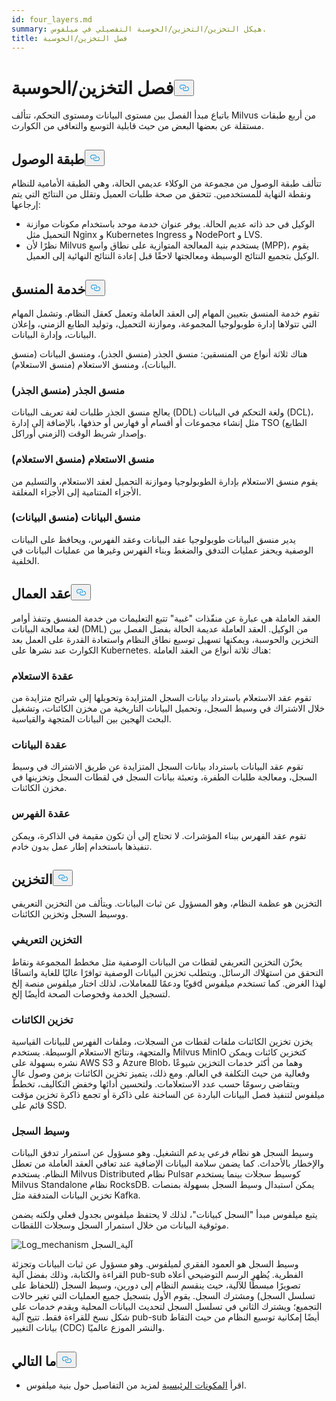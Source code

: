 ```yaml
---
id: four_layers.md
summary: هيكل التخزين/التخزين/الحوسبة التفصيلي في ميلفوس.
title: فصل التخزين/الحوسبة
---
```

<h1 id="StorageComputing-Disaggregation" class="common-anchor-header">فصل التخزين/الحوسبة<button data-href="#StorageComputing-Disaggregation" class="anchor-icon" translate="no">
      <svg translate="no"
        aria-hidden="true"
        focusable="false"
        height="20"
        version="1.1"
        viewBox="0 0 16 16"
        width="16"
      >
        <path
          fill="#0092E4"
          fill-rule="evenodd"
          d="M4 9h1v1H4c-1.5 0-3-1.69-3-3.5S2.55 3 4 3h4c1.45 0 3 1.69 3 3.5 0 1.41-.91 2.72-2 3.25V8.59c.58-.45 1-1.27 1-2.09C10 5.22 8.98 4 8 4H4c-.98 0-2 1.22-2 2.5S3 9 4 9zm9-3h-1v1h1c1 0 2 1.22 2 2.5S13.98 12 13 12H9c-.98 0-2-1.22-2-2.5 0-.83.42-1.64 1-2.09V6.25c-1.09.53-2 1.84-2 3.25C6 11.31 7.55 13 9 13h4c1.45 0 3-1.69 3-3.5S14.5 6 13 6z"
        ></path>
      </svg>
    </button></h1><p>باتباع مبدأ الفصل بين مستوى البيانات ومستوى التحكم، تتألف Milvus من أربع طبقات مستقلة عن بعضها البعض من حيث قابلية التوسع والتعافي من الكوارث.</p>
<h2 id="Access-layer" class="common-anchor-header">طبقة الوصول<button data-href="#Access-layer" class="anchor-icon" translate="no">
      <svg translate="no"
        aria-hidden="true"
        focusable="false"
        height="20"
        version="1.1"
        viewBox="0 0 16 16"
        width="16"
      >
        <path
          fill="#0092E4"
          fill-rule="evenodd"
          d="M4 9h1v1H4c-1.5 0-3-1.69-3-3.5S2.55 3 4 3h4c1.45 0 3 1.69 3 3.5 0 1.41-.91 2.72-2 3.25V8.59c.58-.45 1-1.27 1-2.09C10 5.22 8.98 4 8 4H4c-.98 0-2 1.22-2 2.5S3 9 4 9zm9-3h-1v1h1c1 0 2 1.22 2 2.5S13.98 12 13 12H9c-.98 0-2-1.22-2-2.5 0-.83.42-1.64 1-2.09V6.25c-1.09.53-2 1.84-2 3.25C6 11.31 7.55 13 9 13h4c1.45 0 3-1.69 3-3.5S14.5 6 13 6z"
        ></path>
      </svg>
    </button></h2><p>تتألف طبقة الوصول من مجموعة من الوكلاء عديمي الحالة، وهي الطبقة الأمامية للنظام ونقطة النهاية للمستخدمين. تتحقق من صحة طلبات العميل وتقلل من النتائج التي يتم إرجاعها:</p>
<ul>
<li>الوكيل في حد ذاته عديم الحالة. يوفر عنوان خدمة موحد باستخدام مكونات موازنة التحميل مثل Nginx و Kubernetes Ingress و NodePort و LVS.</li>
<li>نظرًا لأن Milvus يستخدم بنية المعالجة المتوازية على نطاق واسع (MPP)، يقوم الوكيل بتجميع النتائج الوسيطة ومعالجتها لاحقًا قبل إعادة النتائج النهائية إلى العميل.</li>
</ul>
<h2 id="Coordinator-service" class="common-anchor-header">خدمة المنسق<button data-href="#Coordinator-service" class="anchor-icon" translate="no">
      <svg translate="no"
        aria-hidden="true"
        focusable="false"
        height="20"
        version="1.1"
        viewBox="0 0 16 16"
        width="16"
      >
        <path
          fill="#0092E4"
          fill-rule="evenodd"
          d="M4 9h1v1H4c-1.5 0-3-1.69-3-3.5S2.55 3 4 3h4c1.45 0 3 1.69 3 3.5 0 1.41-.91 2.72-2 3.25V8.59c.58-.45 1-1.27 1-2.09C10 5.22 8.98 4 8 4H4c-.98 0-2 1.22-2 2.5S3 9 4 9zm9-3h-1v1h1c1 0 2 1.22 2 2.5S13.98 12 13 12H9c-.98 0-2-1.22-2-2.5 0-.83.42-1.64 1-2.09V6.25c-1.09.53-2 1.84-2 3.25C6 11.31 7.55 13 9 13h4c1.45 0 3-1.69 3-3.5S14.5 6 13 6z"
        ></path>
      </svg>
    </button></h2><p>تقوم خدمة المنسق بتعيين المهام إلى العقد العاملة وتعمل كعقل النظام. وتشمل المهام التي تتولاها إدارة طوبولوجيا المجموعة، وموازنة التحميل، وتوليد الطابع الزمني، وإعلان البيانات، وإدارة البيانات.</p>
<p>هناك ثلاثة أنواع من المنسقين: منسق الجذر (منسق الجذر)، ومنسق البيانات (منسق البيانات)، ومنسق الاستعلام (منسق الاستعلام).</p>
<h3 id="Root-coordinator-root-coord" class="common-anchor-header">منسق الجذر (منسق الجذر)</h3><p>يعالج منسق الجذر طلبات لغة تعريف البيانات (DDL) ولغة التحكم في البيانات (DCL)، مثل إنشاء مجموعات أو أقسام أو فهارس أو حذفها، بالإضافة إلى إدارة TSO (الطابع الزمني أوراكل) وإصدار شريط الوقت.</p>
<h3 id="Query-coordinator-query-coord" class="common-anchor-header">منسق الاستعلام (منسق الاستعلام)</h3><p>يقوم منسق الاستعلام بإدارة الطوبولوجيا وموازنة التحميل لعقد الاستعلام، والتسليم من الأجزاء المتنامية إلى الأجزاء المغلقة.</p>
<h3 id="Data-coordinator-data-coord" class="common-anchor-header">منسق البيانات (منسق البيانات)</h3><p>يدير منسق البيانات طوبولوجيا عقد البيانات وعقد الفهرس، ويحافظ على البيانات الوصفية ويحفز عمليات التدفق والضغط وبناء الفهرس وغيرها من عمليات البيانات في الخلفية.</p>
<h2 id="Worker-nodes" class="common-anchor-header">عقد العمال<button data-href="#Worker-nodes" class="anchor-icon" translate="no">
      <svg translate="no"
        aria-hidden="true"
        focusable="false"
        height="20"
        version="1.1"
        viewBox="0 0 16 16"
        width="16"
      >
        <path
          fill="#0092E4"
          fill-rule="evenodd"
          d="M4 9h1v1H4c-1.5 0-3-1.69-3-3.5S2.55 3 4 3h4c1.45 0 3 1.69 3 3.5 0 1.41-.91 2.72-2 3.25V8.59c.58-.45 1-1.27 1-2.09C10 5.22 8.98 4 8 4H4c-.98 0-2 1.22-2 2.5S3 9 4 9zm9-3h-1v1h1c1 0 2 1.22 2 2.5S13.98 12 13 12H9c-.98 0-2-1.22-2-2.5 0-.83.42-1.64 1-2.09V6.25c-1.09.53-2 1.84-2 3.25C6 11.31 7.55 13 9 13h4c1.45 0 3-1.69 3-3.5S14.5 6 13 6z"
        ></path>
      </svg>
    </button></h2><p>العقد العاملة هي عبارة عن منفّذات "غبية" تتبع التعليمات من خدمة المنسق وتنفذ أوامر لغة معالجة البيانات (DML) من الوكيل. العقد العاملة عديمة الحالة بفضل الفصل بين التخزين والحوسبة، ويمكنها تسهيل توسيع نطاق النظام واستعادة القدرة على العمل بعد الكوارث عند نشرها على Kubernetes. هناك ثلاثة أنواع من العقد العاملة:</p>
<h3 id="Query-node" class="common-anchor-header">عقدة الاستعلام</h3><p>تقوم عقد الاستعلام باسترداد بيانات السجل المتزايدة وتحويلها إلى شرائح متزايدة من خلال الاشتراك في وسيط السجل، وتحميل البيانات التاريخية من مخزن الكائنات، وتشغيل البحث الهجين بين البيانات المتجهة والقياسية.</p>
<h3 id="Data-node" class="common-anchor-header">عقدة البيانات</h3><p>تقوم عقد البيانات باسترداد بيانات السجل المتزايدة عن طريق الاشتراك في وسيط السجل، ومعالجة طلبات الطفرة، وتعبئة بيانات السجل في لقطات السجل وتخزينها في مخزن الكائنات.</p>
<h3 id="Index-node" class="common-anchor-header">عقدة الفهرس</h3><p>تقوم عقد الفهرس ببناء المؤشرات. لا تحتاج إلى أن تكون مقيمة في الذاكرة، ويمكن تنفيذها باستخدام إطار عمل بدون خادم.</p>
<h2 id="Storage" class="common-anchor-header">التخزين<button data-href="#Storage" class="anchor-icon" translate="no">
      <svg translate="no"
        aria-hidden="true"
        focusable="false"
        height="20"
        version="1.1"
        viewBox="0 0 16 16"
        width="16"
      >
        <path
          fill="#0092E4"
          fill-rule="evenodd"
          d="M4 9h1v1H4c-1.5 0-3-1.69-3-3.5S2.55 3 4 3h4c1.45 0 3 1.69 3 3.5 0 1.41-.91 2.72-2 3.25V8.59c.58-.45 1-1.27 1-2.09C10 5.22 8.98 4 8 4H4c-.98 0-2 1.22-2 2.5S3 9 4 9zm9-3h-1v1h1c1 0 2 1.22 2 2.5S13.98 12 13 12H9c-.98 0-2-1.22-2-2.5 0-.83.42-1.64 1-2.09V6.25c-1.09.53-2 1.84-2 3.25C6 11.31 7.55 13 9 13h4c1.45 0 3-1.69 3-3.5S14.5 6 13 6z"
        ></path>
      </svg>
    </button></h2><p>التخزين هو عظمة النظام، وهو المسؤول عن ثبات البيانات. ويتألف من التخزين التعريفي ووسيط السجل وتخزين الكائنات.</p>
<h3 id="Meta-storage" class="common-anchor-header">التخزين التعريفي</h3><p>يخزّن التخزين التعريفي لقطات من البيانات الوصفية مثل مخطط المجموعة ونقاط التحقق من استهلاك الرسائل. ويتطلب تخزين البيانات الوصفية توافرًا عاليًا للغاية واتساقًا قويًا ودعمًا للمعاملات، لذلك اختار ميلفوس منصة إلخd لهذا الغرض. كما تستخدم ميلفوس أيضًا إلخd لتسجيل الخدمة وفحوصات الصحة.</p>
<h3 id="Object-storage" class="common-anchor-header">تخزين الكائنات</h3><p>يخزن تخزين الكائنات ملفات لقطات من السجلات، وملفات الفهرس للبيانات القياسية والمتجهة، ونتائج الاستعلام الوسيطة. يستخدم Milvus MinIO كتخزين كائنات ويمكن نشره بسهولة على AWS S3 و Azure Blob، وهما من أكثر خدمات التخزين شيوعًا وفعالية من حيث التكلفة في العالم. ومع ذلك، يتميز تخزين الكائنات بزمن وصول عالٍ ويتقاضى رسومًا حسب عدد الاستعلامات. ولتحسين أدائها وخفض التكاليف، تخطط ميلفوس لتنفيذ فصل البيانات الباردة عن الساخنة على ذاكرة أو تجمع ذاكرة تخزين مؤقت قائم على SSD.</p>
<h3 id="Log-broker" class="common-anchor-header">وسيط السجل</h3><p>وسيط السجل هو نظام فرعي يدعم التشغيل. وهو مسؤول عن استمرار تدفق البيانات والإخطار بالأحداث. كما يضمن سلامة البيانات الإضافية عند تعافي العقد العاملة من تعطل النظام. يستخدم Milvus Distributed نظام Pulsar كوسيط سجلات بينما يستخدم Milvus Standalone نظام RocksDB. يمكن استبدال وسيط السجل بسهولة بمنصات تخزين البيانات المتدفقة مثل Kafka.</p>
<p>يتبع ميلفوس مبدأ "السجل كبيانات"، لذلك لا يحتفظ ميلفوس بجدول فعلي ولكنه يضمن موثوقية البيانات من خلال استمرار السجل وسجلات اللقطات.</p>
<p>
  
   <span class="img-wrapper"> <img translate="no" src="/docs/v2.4.x/assets/log_mechanism.png" alt="Log_mechanism" class="doc-image" id="log_mechanism" />
   </span> <span class="img-wrapper"> <span>آلية_السجل</span> </span></p>
<p>وسيط السجل هو العمود الفقري لميلفوس. وهو مسؤول عن ثبات البيانات وتجزئة القراءة والكتابة، وذلك بفضل آلية pub-sub الفطرية. يُظهر الرسم التوضيحي أعلاه تصويرًا مبسطًا للآلية، حيث ينقسم النظام إلى دورين، وسيط السجل (للحفاظ على تسلسل السجل) ومشترك السجل. يقوم الأول بتسجيل جميع العمليات التي تغير حالات التجميع؛ ويشترك الثاني في تسلسل السجل لتحديث البيانات المحلية ويقدم خدمات على شكل نسخ للقراءة فقط. تتيح آلية pub-sub أيضًا إمكانية توسيع النظام من حيث التقاط بيانات التغيير (CDC) والنشر الموزع عالميًا.</p>
<h2 id="Whats-next" class="common-anchor-header">ما التالي<button data-href="#Whats-next" class="anchor-icon" translate="no">
      <svg translate="no"
        aria-hidden="true"
        focusable="false"
        height="20"
        version="1.1"
        viewBox="0 0 16 16"
        width="16"
      >
        <path
          fill="#0092E4"
          fill-rule="evenodd"
          d="M4 9h1v1H4c-1.5 0-3-1.69-3-3.5S2.55 3 4 3h4c1.45 0 3 1.69 3 3.5 0 1.41-.91 2.72-2 3.25V8.59c.58-.45 1-1.27 1-2.09C10 5.22 8.98 4 8 4H4c-.98 0-2 1.22-2 2.5S3 9 4 9zm9-3h-1v1h1c1 0 2 1.22 2 2.5S13.98 12 13 12H9c-.98 0-2-1.22-2-2.5 0-.83.42-1.64 1-2.09V6.25c-1.09.53-2 1.84-2 3.25C6 11.31 7.55 13 9 13h4c1.45 0 3-1.69 3-3.5S14.5 6 13 6z"
        ></path>
      </svg>
    </button></h2><ul>
<li>اقرأ <a href="/docs/ar/main_components.md">المكونات الرئيسية</a> لمزيد من التفاصيل حول بنية ميلفوس.</li>
</ul>
